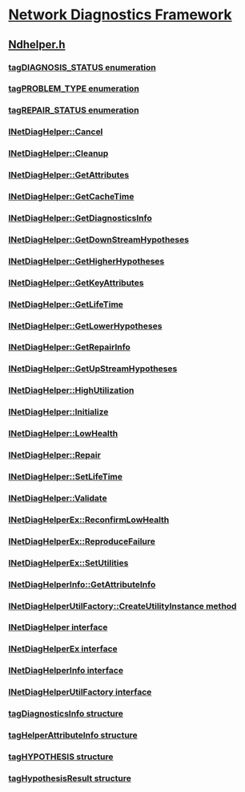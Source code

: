 # [Network Diagnostics Framework](../_ndf/index.md)
## [Ndhelper.h](index.md)
### [tagDIAGNOSIS_STATUS enumeration](../ndhelper/ne-ndhelper-tagdiagnosis_status.md)
### [tagPROBLEM_TYPE enumeration](../ndhelper/ne-ndhelper-tagproblem_type.md)
### [tagREPAIR_STATUS enumeration](../ndhelper/ne-ndhelper-tagrepair_status.md)
### [INetDiagHelper::Cancel](../ndhelper/nf-ndhelper-inetdiaghelper-cancel.md)
### [INetDiagHelper::Cleanup](../ndhelper/nf-ndhelper-inetdiaghelper-cleanup.md)
### [INetDiagHelper::GetAttributes](../ndhelper/nf-ndhelper-inetdiaghelper-getattributes.md)
### [INetDiagHelper::GetCacheTime](../ndhelper/nf-ndhelper-inetdiaghelper-getcachetime.md)
### [INetDiagHelper::GetDiagnosticsInfo](../ndhelper/nf-ndhelper-inetdiaghelper-getdiagnosticsinfo.md)
### [INetDiagHelper::GetDownStreamHypotheses](../ndhelper/nf-ndhelper-inetdiaghelper-getdownstreamhypotheses.md)
### [INetDiagHelper::GetHigherHypotheses](../ndhelper/nf-ndhelper-inetdiaghelper-gethigherhypotheses.md)
### [INetDiagHelper::GetKeyAttributes](../ndhelper/nf-ndhelper-inetdiaghelper-getkeyattributes.md)
### [INetDiagHelper::GetLifeTime](../ndhelper/nf-ndhelper-inetdiaghelper-getlifetime.md)
### [INetDiagHelper::GetLowerHypotheses](../ndhelper/nf-ndhelper-inetdiaghelper-getlowerhypotheses.md)
### [INetDiagHelper::GetRepairInfo](../ndhelper/nf-ndhelper-inetdiaghelper-getrepairinfo.md)
### [INetDiagHelper::GetUpStreamHypotheses](../ndhelper/nf-ndhelper-inetdiaghelper-getupstreamhypotheses.md)
### [INetDiagHelper::HighUtilization](../ndhelper/nf-ndhelper-inetdiaghelper-highutilization.md)
### [INetDiagHelper::Initialize](../ndhelper/nf-ndhelper-inetdiaghelper-initialize.md)
### [INetDiagHelper::LowHealth](../ndhelper/nf-ndhelper-inetdiaghelper-lowhealth.md)
### [INetDiagHelper::Repair](../ndhelper/nf-ndhelper-inetdiaghelper-repair.md)
### [INetDiagHelper::SetLifeTime](../ndhelper/nf-ndhelper-inetdiaghelper-setlifetime.md)
### [INetDiagHelper::Validate](../ndhelper/nf-ndhelper-inetdiaghelper-validate.md)
### [INetDiagHelperEx::ReconfirmLowHealth](../ndhelper/nf-ndhelper-inetdiaghelperex-reconfirmlowhealth.md)
### [INetDiagHelperEx::ReproduceFailure](../ndhelper/nf-ndhelper-inetdiaghelperex-reproducefailure.md)
### [INetDiagHelperEx::SetUtilities](../ndhelper/nf-ndhelper-inetdiaghelperex-setutilities.md)
### [INetDiagHelperInfo::GetAttributeInfo](../ndhelper/nf-ndhelper-inetdiaghelperinfo-getattributeinfo.md)
### [INetDiagHelperUtilFactory::CreateUtilityInstance method](../ndhelper/nf-ndhelper-inetdiaghelperutilfactory-createutilityinstance.md)
### [INetDiagHelper interface](../ndhelper/nn-ndhelper-inetdiaghelper.md)
### [INetDiagHelperEx interface](../ndhelper/nn-ndhelper-inetdiaghelperex.md)
### [INetDiagHelperInfo interface](../ndhelper/nn-ndhelper-inetdiaghelperinfo.md)
### [INetDiagHelperUtilFactory interface](../ndhelper/nn-ndhelper-inetdiaghelperutilfactory.md)
### [tagDiagnosticsInfo structure](../ndhelper/ns-ndhelper-tagdiagnosticsinfo.md)
### [tagHelperAttributeInfo structure](../ndhelper/ns-ndhelper-taghelperattributeinfo.md)
### [tagHYPOTHESIS structure](../ndhelper/ns-ndhelper-taghypothesis.md)
### [tagHypothesisResult structure](../ndhelper/ns-ndhelper-taghypothesisresult.md)
